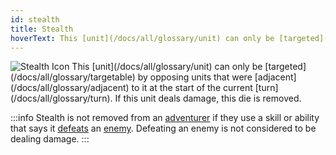 ```yaml
---
id: stealth
title: Stealth
hoverText: This [unit](/docs/all/glossary/unit) can only be [targeted](/docs/all/glossary/targetable) by opposing units that were [adjacent](/docs/all/glossary/adjacent) to it at the start of the current [turn](/docs/all/glossary/turn). If this unit deals damage, this die is removed.
---
```


<img src="/icons/stealth.svg" alt="Stealth Icon" />
This [unit](/docs/all/glossary/unit) can only be [targeted](/docs/all/glossary/targetable) by opposing units that were [adjacent](/docs/all/glossary/adjacent) to it at the start of the current [turn](/docs/all/glossary/turn). If this unit deals damage, this die is removed.

:::info
Stealth is not removed from an [adventurer](/docs/all/glossary/adventurer) if they use a skill or ability that says it [defeats](/docs/all/glossary/defeated) an [enemy](/docs/all/glossary/enemy). Defeating an enemy is not considered to be dealing damage.
:::
